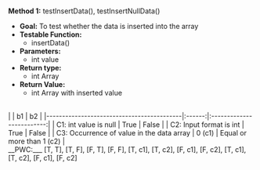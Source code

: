# 
__Method 1:__ testInsertData(), testInsertNullData()
* __Goal:__ To test whether the data is inserted into the array
* __Testable Function:__
  * insertData()
* __Parameters:__
  * int value
* __Return type:__
  * int Array
* __Return Value:__
  * int Array with inserted value
</br>  
|                                           |   b1   |             b2            |
|-------------------------------------------|:------:|:-------------------------:|
|           C1: int value is null           |  True  |           False           |
|          C2: Input format is int          |  True  |           False           |
| C3: Occurrence of value in the data array | 0 (c1) | Equal or more than 1 (c2) |
</br>
__PWC:___
[T, T], [T, F], [F, T], [F, F], 
[T, c1], [T, c2], [F, c1], [F, c2], 
[T, c1], [T, c2], [F, c1], [F, c2]
